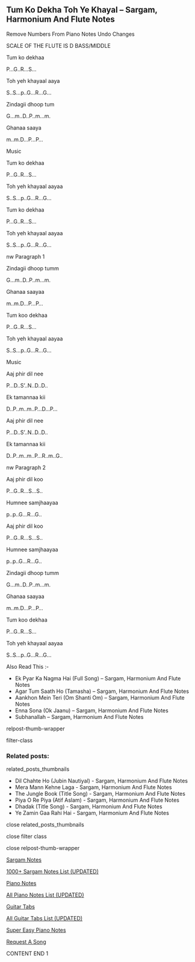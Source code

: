 
## Tum Ko Dekha Toh Ye Khayal – Sargam, Harmonium And Flute Notes

Remove Numbers From Piano Notes
Undo Changes

SCALE OF THE FLUTE IS D BASS/MIDDLE

Tum ko dekhaa

P…G..R…S…

Toh yeh khayaal aaya

S..S…p..G…R…G…

Zindagii dhoop tum

G…m..D..P..m…m.

Ghanaa saaya

m..m.D…P…P…

Music

Tum ko dekhaa

P…G..R…S…

Toh yeh khayaal aayaa

S..S…p..G…R…G…

Tum ko dekhaa

P…G..R…S…

Toh yeh khayaal aayaa

S..S…p..G…R…G…

nw Paragraph 1

Zindagii dhoop tumm

G…m..D..P..m…m.

Ghanaa saayaa

m..m.D…P…P…

Tum koo dekhaa

P…G..R…S…

Toh yeh khayaal aayaa

S..S…p..G…R…G…

Music

Aaj phir dil nee

P…D..S’..N..D..D..

Ek tamannaa kii

D..P..m..m..P…D…P…

Aaj phir dil nee

P…D..S’..N..D..D..

Ek tamannaa kii

D..P..m..m..P…R..m..G..

nw Paragraph 2

Aaj phir dil koo

P…G..R…S…S..

Humnee samjhaayaa

p..p..G…R…G..

Aaj phir dil koo

P…G..R…S…S..

Humnee samjhaayaa

p..p..G…R…G..

Zindagii dhoop tumm

G…m..D..P..m…m.

Ghanaa saayaa

m..m.D…P…P…

Tum koo dekhaa

P…G..R…S…

Toh yeh khayaal aayaa

S..S…p..G…R…G…

Also Read This :-

* Ek Pyar Ka Nagma Hai (Full Song) – Sargam, Harmonium And Flute Notes
* Agar Tum Saath Ho (Tamasha) – Sargam, Harmonium And Flute Notes
* Aankhon Mein Teri (Om Shanti Om) – Sargam, Harmonium And Flute Notes
* Enna Sona (Ok Jaanu) – Sargam, Harmonium And Flute Notes
* Subhanallah – Sargam, Harmonium And Flute Notes

relpost-thumb-wrapper

filter-class

### Related posts:

related_posts_thumbnails

* Dil Chahte Ho (Jubin Nautiyal) - Sargam, Harmonium And Flute Notes
* Mera Mann Kehne Laga - Sargam, Harmonium And Flute Notes
* The Jungle Book (Title Song) - Sargam, Harmonium And Flute Notes
* Piya O Re Piya (Atif Aslam) - Sargam, Harmonium And Flute Notes
* Dhadak (Title Song) - Sargam, Harmonium And Flute Notes
* Ye Zamin Gaa Rahi Hai - Sargam, Harmonium And Flute Notes

close related_posts_thumbnails

close filter class

close relpost-thumb-wrapper

[Sargam Notes](https://www.notationsworld.com/sargam-notes.html)

[1000+ Sargam Notes List (UPDATED)](https://www.notationsworld.com/all-songs-list-sargam-notes.html)

[Piano Notes](https://www.notationsworld.com/piano-notes.html)

[All Piano Notes List (UPDATED)](https://www.notationsworld.com/all-songs-list-piano-notes.html)

[Guitar Tabs](https://www.notationsworld.com/guitar-tabs.html)

[All Guitar Tabs List (UPDATED)](https://www.notationsworld.com/all-songs-list-guitar-tabs.html)

[Super Easy Piano Notes](https://studywall.in/)

[Request A Song](https://www.notationsworld.com/request-a-song.html)

CONTENT END 1

